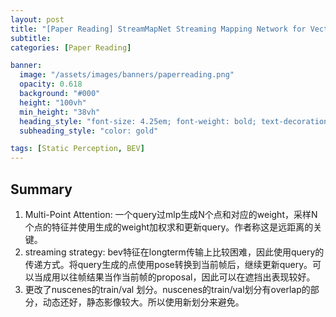 ```yaml
---
layout: post
title: "[Paper Reading] StreamMapNet Streaming Mapping Network for Vectorized Online HD MapConstruction"
subtitle: 
categories: [Paper Reading]

banner:
  image: "/assets/images/banners/paperreading.png"
  opacity: 0.618
  background: "#000"
  height: "100vh"
  min_height: "38vh"
  heading_style: "font-size: 4.25em; font-weight: bold; text-decoration: underline"
  subheading_style: "color: gold"

tags: [Static Perception, BEV]
---
```


## Summary
1. Multi-Point Attention: 一个query过mlp生成N个点和对应的weight，采样N个点的特征并使用生成的weight加权求和更新query。作者称这是远距离的关键。
2. streaming strategy: bev特征在longterm传输上比较困难，因此使用query的传递方式。将query生成的点使用pose转换到当前帧后，继续更新query。可以当成用以往帧结果当作当前帧的proposal，因此可以在遮挡出表现较好。
3. 更改了nuscenes的train/val 划分。nuscenes的train/val划分有overlap的部分，动态还好，静态影像较大。所以使用新划分来避免。

